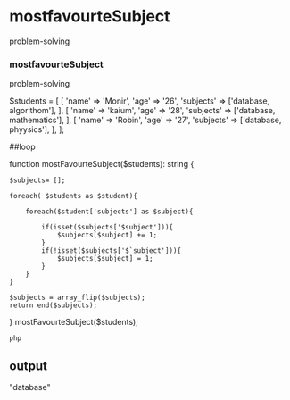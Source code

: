 # mostfavourteSubject
 problem-solving


 ### mostfavourteSubject 
 problem-solving


$students = [
    [
        'name' => 'Monir',
        'age' => '26',
        'subjects' => ['database, algorithom'],
    ],
    [
        'name' => 'kaium',
        'age' => '28',
        'subjects' => ['database, mathematics'],
    ],
    [
        'name' => 'Robin',
        'age' => '27',
        'subjects' => ['database, phyysics'],
    ],
];



##loop

function mostFavourteSubject($students): string
{
 
    $subjects= [];

    foreach( $students as $student){

        foreach($student['subjects'] as $subject){

            if(isset($subjects['$subject'])){
                $subjects[$subject] += 1;
            }
            if(!isset($subjects['$`subject'])){
                $subjects[$subject] = 1;
            }
        }
    }

    $subjects = array_flip($subjects);
    return end($subjects);

}
mostFavourteSubject($students);



````php````
## output 

"database"


